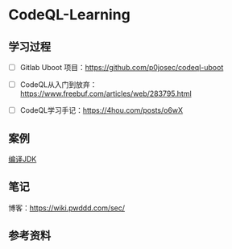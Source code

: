 # CodeQL-Learning

## 学习过程

- [ ] Gitlab Uboot 项目：https://github.com/p0josec/codeql-uboot
- [ ] CodeQL从入门到放弃：https://www.freebuf.com/articles/web/283795.html
- [ ] CodeQL学习手记：https://4hou.com/posts/o6wX


## 案例

[编译JDK](https://blog.csdn.net/mole_exp/article/details/122330521)

## 笔记

博客：https://wiki.pwddd.com/sec/


## 参考资料

